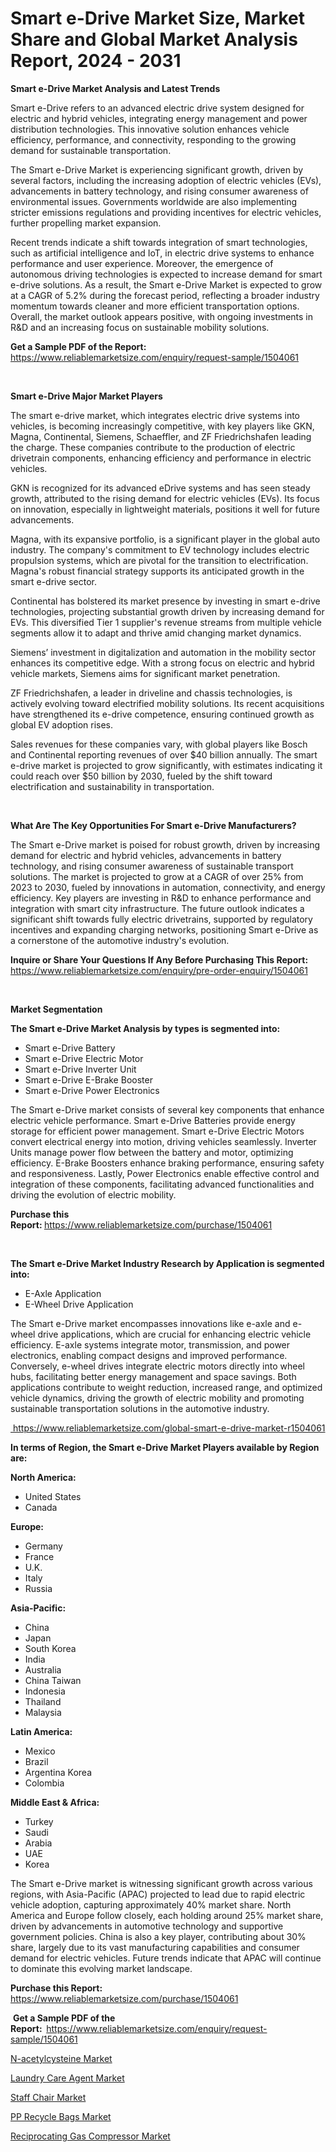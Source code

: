 <p><h1>Smart e-Drive Market Size, Market Share and Global Market Analysis Report, 2024 - 2031</h1></p><p><strong>Smart e-Drive Market Analysis and Latest Trends</strong></p>
<p><p>Smart e-Drive refers to an advanced electric drive system designed for electric and hybrid vehicles, integrating energy management and power distribution technologies. This innovative solution enhances vehicle efficiency, performance, and connectivity, responding to the growing demand for sustainable transportation.</p><p>The Smart e-Drive Market is experiencing significant growth, driven by several factors, including the increasing adoption of electric vehicles (EVs), advancements in battery technology, and rising consumer awareness of environmental issues. Governments worldwide are also implementing stricter emissions regulations and providing incentives for electric vehicles, further propelling market expansion.</p><p>Recent trends indicate a shift towards integration of smart technologies, such as artificial intelligence and IoT, in electric drive systems to enhance performance and user experience. Moreover, the emergence of autonomous driving technologies is expected to increase demand for smart e-drive solutions. As a result, the Smart e-Drive Market is expected to grow at a CAGR of 5.2% during the forecast period, reflecting a broader industry momentum towards cleaner and more efficient transportation options. Overall, the market outlook appears positive, with ongoing investments in R&D and an increasing focus on sustainable mobility solutions.</p></p>
<p><strong>Get a Sample PDF of the Report:&nbsp;</strong> <a href="https://www.reliablemarketsize.com/enquiry/request-sample/1504061?utm_campaign=1180&utm_medium=2&utm_source=Github&utm_content=ia&utm_term=27092024&utm_id=smart-e-drive">https://www.reliablemarketsize.com/enquiry/request-sample/1504061</a></p>
<p>&nbsp;</p>
<p><strong>Smart e-Drive Major Market Players</strong></p>
<p><p>The smart e-drive market, which integrates electric drive systems into vehicles, is becoming increasingly competitive, with key players like GKN, Magna, Continental, Siemens, Schaeffler, and ZF Friedrichshafen leading the charge. These companies contribute to the production of electric drivetrain components, enhancing efficiency and performance in electric vehicles.</p><p>GKN is recognized for its advanced eDrive systems and has seen steady growth, attributed to the rising demand for electric vehicles (EVs). Its focus on innovation, especially in lightweight materials, positions it well for future advancements.</p><p>Magna, with its expansive portfolio, is a significant player in the global auto industry. The company's commitment to EV technology includes electric propulsion systems, which are pivotal for the transition to electrification. Magna's robust financial strategy supports its anticipated growth in the smart e-drive sector.</p><p>Continental has bolstered its market presence by investing in smart e-drive technologies, projecting substantial growth driven by increasing demand for EVs. This diversified Tier 1 supplier's revenue streams from multiple vehicle segments allow it to adapt and thrive amid changing market dynamics.</p><p>Siemens’ investment in digitalization and automation in the mobility sector enhances its competitive edge. With a strong focus on electric and hybrid vehicle markets, Siemens aims for significant market penetration.</p><p>ZF Friedrichshafen, a leader in driveline and chassis technologies, is actively evolving toward electrified mobility solutions. Its recent acquisitions have strengthened its e-drive competence, ensuring continued growth as global EV adoption rises.</p><p>Sales revenues for these companies vary, with global players like Bosch and Continental reporting revenues of over $40 billion annually. The smart e-drive market is projected to grow significantly, with estimates indicating it could reach over $50 billion by 2030, fueled by the shift toward electrification and sustainability in transportation.</p></p>
<p>&nbsp;</p>
<p><strong>What Are The Key Opportunities For Smart e-Drive Manufacturers?</strong></p>
<p><p>The Smart e-Drive market is poised for robust growth, driven by increasing demand for electric and hybrid vehicles, advancements in battery technology, and rising consumer awareness of sustainable transport solutions. The market is projected to grow at a CAGR of over 25% from 2023 to 2030, fueled by innovations in automation, connectivity, and energy efficiency. Key players are investing in R&D to enhance performance and integration with smart city infrastructure. The future outlook indicates a significant shift towards fully electric drivetrains, supported by regulatory incentives and expanding charging networks, positioning Smart e-Drive as a cornerstone of the automotive industry's evolution.</p></p>
<p><strong>Inquire or Share Your Questions If Any Before Purchasing This Report:</strong> <a href="https://www.reliablemarketsize.com/enquiry/pre-order-enquiry/1504061?utm_campaign=1180&utm_medium=2&utm_source=Github&utm_content=ia&utm_term=27092024&utm_id=smart-e-drive">https://www.reliablemarketsize.com/enquiry/pre-order-enquiry/1504061</a></p>
<p>&nbsp;</p>
<p><strong>Market Segmentation</strong></p>
<p><strong>The Smart e-Drive Market Analysis by types is segmented into:</strong></p>
<p><ul><li>Smart e-Drive Battery</li><li>Smart e-Drive Electric Motor</li><li>Smart e-Drive Inverter Unit</li><li>Smart e-Drive E-Brake Booster</li><li>Smart e-Drive Power Electronics</li></ul></p>
<p><p>The Smart e-Drive market consists of several key components that enhance electric vehicle performance. Smart e-Drive Batteries provide energy storage for efficient power management. Smart e-Drive Electric Motors convert electrical energy into motion, driving vehicles seamlessly. Inverter Units manage power flow between the battery and motor, optimizing efficiency. E-Brake Boosters enhance braking performance, ensuring safety and responsiveness. Lastly, Power Electronics enable effective control and integration of these components, facilitating advanced functionalities and driving the evolution of electric mobility.</p></p>
<p><strong>Purchase this Report:&nbsp;</strong><a href="https://www.reliablemarketsize.com/purchase/1504061?utm_campaign=1180&utm_medium=2&utm_source=Github&utm_content=ia&utm_term=27092024&utm_id=smart-e-drive">https://www.reliablemarketsize.com/purchase/1504061</a></p>
<p>&nbsp;</p>
<p><strong>The Smart e-Drive Market Industry Research by Application is segmented into:</strong></p>
<p><ul><li>E-Axle Application</li><li>E-Wheel Drive Application</li></ul></p>
<p><p>The Smart e-Drive market encompasses innovations like e-axle and e-wheel drive applications, which are crucial for enhancing electric vehicle efficiency. E-axle systems integrate motor, transmission, and power electronics, enabling compact designs and improved performance. Conversely, e-wheel drives integrate electric motors directly into wheel hubs, facilitating better energy management and space savings. Both applications contribute to weight reduction, increased range, and optimized vehicle dynamics, driving the growth of electric mobility and promoting sustainable transportation solutions in the automotive industry.</p></p>
<p><a href="https://www.reliablemarketsize.com/global-smart-e-drive-market-r1504061?utm_campaign=1180&utm_medium=2&utm_source=Github&utm_content=ia&utm_term=27092024&utm_id=smart-e-drive">&nbsp;https://www.reliablemarketsize.com/global-smart-e-drive-market-r1504061</a></p>
<p><strong>In terms of Region, the Smart e-Drive Market Players available by Region are:</strong></p>
<p>
    <p> <strong> North America: </strong>
        <ul>
            <li>United States</li>
            <li>Canada</li>
        </ul>
        </p> 
    <p> <strong> Europe: </strong>
        <ul>
            <li>Germany</li>
            <li>France</li>
            <li>U.K.</li>
            <li>Italy</li>
            <li>Russia</li>
        </ul>
        </p> 
    <p> <strong> Asia-Pacific: </strong>
        <ul>
            <li>China</li>
            <li>Japan</li>
            <li>South Korea</li>
            <li>India</li>
            <li>Australia</li>
            <li>China Taiwan</li>
            <li>Indonesia</li>
            <li>Thailand</li>
            <li>Malaysia</li>
        </ul>
        </p> 
    <p> <strong> Latin America: </strong>
        <ul>
            <li>Mexico</li>
            <li>Brazil</li>
            <li>Argentina Korea</li>
            <li>Colombia</li>
        </ul>
        </p> 
    <p> <strong> Middle East & Africa: </strong>
        <ul>
            <li>Turkey</li>
            <li>Saudi</li>
            <li>Arabia</li>
            <li>UAE</li>
            <li>Korea</li>
        </ul>
    </p>
    </p>
<p><p>The Smart e-Drive market is witnessing significant growth across various regions, with Asia-Pacific (APAC) projected to lead due to rapid electric vehicle adoption, capturing approximately 40% market share. North America and Europe follow closely, each holding around 25% market share, driven by advancements in automotive technology and supportive government policies. China is also a key player, contributing about 30% share, largely due to its vast manufacturing capabilities and consumer demand for electric vehicles. Future trends indicate that APAC will continue to dominate this evolving market landscape.</p></p>
<p><strong>Purchase this Report: </strong><a href="https://www.reliablemarketsize.com/purchase/1504061?utm_campaign=1180&utm_medium=2&utm_source=Github&utm_content=ia&utm_term=27092024&utm_id=smart-e-drive">https://www.reliablemarketsize.com/purchase/1504061</a></p>
<p>&nbsp;<strong>Get a Sample PDF of the Report:&nbsp;&nbsp;</strong><a href="https://www.reliablemarketsize.com/enquiry/request-sample/1504061?utm_campaign=1180&utm_medium=2&utm_source=Github&utm_content=ia&utm_term=27092024&utm_id=smart-e-drive">https://www.reliablemarketsize.com/enquiry/request-sample/1504061</a></p>
<p><strong></strong></p>
<p><p><a href="https://github.com/BryceTownsendr/Market-Research-Report-List-6/blob/main/n-acetylcysteine-market.md?utm_campaign=1180&utm_medium=2&utm_source=Github&utm_content=ia&utm_term=27092024&utm_id=smart-e-drive">N-acetylcysteine Market</a></p><p><a href="https://issuu.com/reportprime-2/docs/laundry-care-agent-market-size-2030_69ec8ab7b2f2d1?utm_campaign=1180&utm_medium=2&utm_source=Github&utm_content=ia&utm_term=27092024&utm_id=smart-e-drive">Laundry Care Agent Market</a></p><p><a href="https://www.linkedin.com/pulse/staff-chair-market-share-size-trends-industry-analysis-uijtc?trackingId=y9TK9QR8RFCk7GGotkC8AQ%3D%3D&utm_campaign=1180&utm_medium=2&utm_source=Github&utm_content=ia&utm_term=27092024&utm_id=smart-e-drive">Staff Chair Market</a></p><p><a href="https://issuu.com/reportprime-2/docs/pp-recycle-bags-market-size-2030.pp_14aaefd1c3f284?utm_campaign=1180&utm_medium=2&utm_source=Github&utm_content=ia&utm_term=27092024&utm_id=smart-e-drive">PP Recycle Bags Market</a></p><p><a href="https://www.linkedin.com/pulse/reciprocating-gas-compressor-market-size-share-competitive-landscape-stuaf?trackingId=8QjTrHHlR8q5RRu78vdjBw%3D%3D&utm_campaign=1180&utm_medium=2&utm_source=Github&utm_content=ia&utm_term=27092024&utm_id=smart-e-drive">Reciprocating Gas Compressor Market</a></p></p>